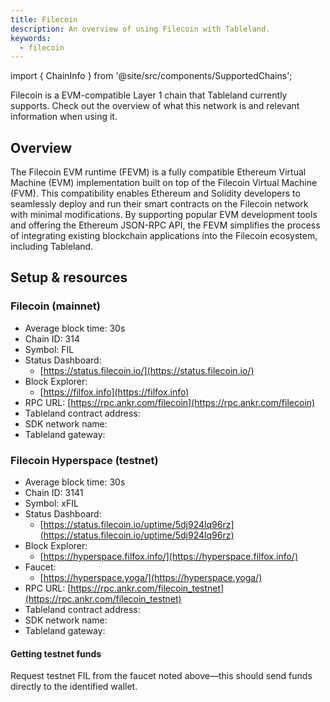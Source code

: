 ```yaml
---
title: Filecoin
description: An overview of using Filecoin with Tableland.
keywords:
  - filecoin
---
```


import { ChainInfo } from '@site/src/components/SupportedChains';

Filecoin is a EVM-compatible Layer 1 chain that Tableland currently supports. Check out the overview of what this network is and relevant information when using it.

## Overview

The Filecoin EVM runtime (FEVM) is a fully compatible Ethereum Virtual Machine (EVM) implementation built on top of the Filecoin Virtual Machine (FVM). This compatibility enables Ethereum and Solidity developers to seamlessly deploy and run their smart contracts on the Filecoin network with minimal modifications. By supporting popular EVM development tools and offering the Ethereum JSON-RPC API, the FEVM simplifies the process of integrating existing blockchain applications into the Filecoin ecosystem, including Tableland.

## Setup & resources

### Filecoin (mainnet)

- Average block time: 30s
- Chain ID: 314
- Symbol: FIL
- Status Dashboard:
  - [https://status.filecoin.io/](https://status.filecoin.io/)
- Block Explorer:
  - [https://filfox.info](https://filfox.info)
- RPC URL: [https://rpc.ankr.com/filecoin](https://rpc.ankr.com/filecoin)
- Tableland contract address: <ChainInfo chain='filecoin' info='contractAddress' />
- SDK network name: <ChainInfo chain='filecoin' info='chainName' />
- Tableland gateway: <ChainInfo chain='filecoin' info='baseUrl' />

### Filecoin Hyperspace (testnet)

- Average block time: 30s
- Chain ID: 3141
- Symbol: xFIL
- Status Dashboard:
  - [https://status.filecoin.io/uptime/5dj924lq96rz](https://status.filecoin.io/uptime/5dj924lq96rz)
- Block Explorer:
  - [https://hyperspace.filfox.info/](https://hyperspace.filfox.info/)
- Faucet:
  - [https://hyperspace.yoga/](https://hyperspace.yoga/)
- RPC URL: [https://rpc.ankr.com/filecoin_testnet](https://rpc.ankr.com/filecoin_testnet)
- Tableland contract address: <ChainInfo chain='filecoin-hyperspace' info='contractAddress' />
- SDK network name: <ChainInfo chain='filecoin-hyperspace' info='chainName' />
- Tableland gateway: <ChainInfo chain='filecoin-hyperspace' info='baseUrl' />

#### Getting testnet funds

Request testnet FIL from the faucet noted above—this should send funds directly to the identified wallet.
